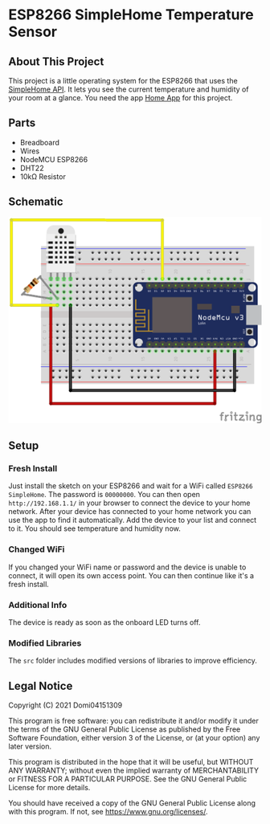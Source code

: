 # ESP8266 SimpleHome Temperature Sensor

## About This Project
This project is a little operating system for the ESP8266 that uses the [SimpleHome API](https://github.com/Domi04151309/HomeApp/wiki/SimpleHome-API).
It lets you see the current temperature and humidity of your room at a glance.
You need the app [Home App](https://github.com/Domi04151309/HomeApp) for this project.

## Parts
- Breadboard
- Wires
- NodeMCU ESP8266
- DHT22
- 10k&#8486; Resistor

## Schematic
![Schematic](https://raw.githubusercontent.com/Domi04151309/ESP8266SimpleHomeTemperature/main/schematic.png)

## Setup

### Fresh Install
Just install the sketch on your ESP8266 and wait for a WiFi called `ESP8266 SimpleHome`.
The password is `00000000`. You can then open `http://192.168.1.1/` in your browser to connect the device to your home network.
After your device has connected to your home network you can use the app to find it automatically.
Add the device to your list and connect to it.
You should see temperature and humidity now.

### Changed WiFi
If you changed your WiFi name or password and the device is unable to connect, it will open its own access point.
You can then continue like it's a fresh install.

### Additional Info
The device is ready as soon as the onboard LED turns off.

### Modified Libraries
The `src` folder includes modified versions of libraries to improve efficiency.

## Legal Notice
Copyright (C) 2021 Domi04151309

This program is free software: you can redistribute it and/or modify
it under the terms of the GNU General Public License as published by
the Free Software Foundation, either version 3 of the License, or
(at your option) any later version.

This program is distributed in the hope that it will be useful,
but WITHOUT ANY WARRANTY; without even the implied warranty of
MERCHANTABILITY or FITNESS FOR A PARTICULAR PURPOSE.  See the
GNU General Public License for more details.

You should have received a copy of the GNU General Public License
along with this program.  If not, see <https://www.gnu.org/licenses/>.
